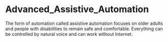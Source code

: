 # Advanced_Assistive_Automation
The form of automation called assistive automation focuses on older adults and people with disabilities to remain safe and comfortable. Everything can be controlled by natural voice and can work without Internet.
